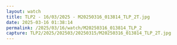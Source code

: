 ```yaml
---
layout: watch
title: TLP2 - 16/03/2025 - M20250316_013814_TLP_2T.jpg
date: 2025-03-16 01:38:14
permalink: /2025/03/16/watch/M20250316_013814_TLP_2
capture: TLP2/2025/202503/20250315/M20250316_013814_TLP_2T.jpg
---
```

